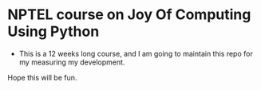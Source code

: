 # NPTEL course on Joy Of Computing Using Python

* This is a 12 weeks long course, and I am going to maintain this repo for my measuring my development.

Hope this will be fun.
